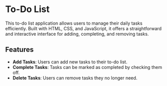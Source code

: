# To-Do List

This to-do list application allows users to manage their daily tasks efficiently. Built with HTML, CSS, and JavaScript, it offers a straightforward and interactive interface for adding, completing, and removing tasks.

## Features

- **Add Tasks**: Users can add new tasks to their to-do list.
- **Complete Tasks**: Tasks can be marked as completed by checking them off.
- **Delete Tasks**: Users can remove tasks they no longer need.



